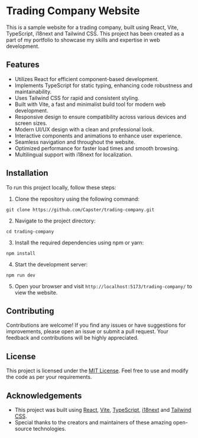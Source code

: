 # Trading Company Website

This is a sample website for a trading company, built using React, Vite, TypeScript, i18next and Tailwind CSS. This project has been created as a part of my portfolio to showcase my skills and expertise in web development.

## Features

- Utilizes React for efficient component-based development.
- Implements TypeScript for static typing, enhancing code robustness and maintainability.
- Uses Tailwind CSS for rapid and consistent styling.
- Built with Vite, a fast and minimalist build tool for modern web development.
- Responsive design to ensure compatibility across various devices and screen sizes.
- Modern UI/UX design with a clean and professional look.
- Interactive components and animations to enhance user experience.
- Seamless navigation and throughout the website.
- Optimized performance for faster load times and smooth browsing.
- Multilingual support with i18next for localization.

## Installation

To run this project locally, follow these steps:

1. Clone the repository using the following command:

```
git clone https://github.com/Capster/trading-company.git
```

2. Navigate to the project directory:

```
cd trading-company
```

3. Install the required dependencies using npm or yarn:

```
npm install
```
4. Start the development server:

```
npm run dev
```

5. Open your browser and visit `http://localhost:5173/trading-company/` to view the website.

## Contributing

Contributions are welcome! If you find any issues or have suggestions for improvements, please open an issue or submit a pull request. Your feedback and contributions will be highly appreciated.

## License

This project is licensed under the [MIT License](https://opensource.org/licenses/MIT). Feel free to use and modify the code as per your requirements.

## Acknowledgements

- This project was built using [React](https://reactjs.org/), [Vite](https://vitejs.dev/), [TypeScript](https://www.typescriptlang.org/), [i18next](https://www.i18next.com/) and [Tailwind CSS](https://tailwindcss.com/).
- Special thanks to the creators and maintainers of these amazing open-source technologies.

